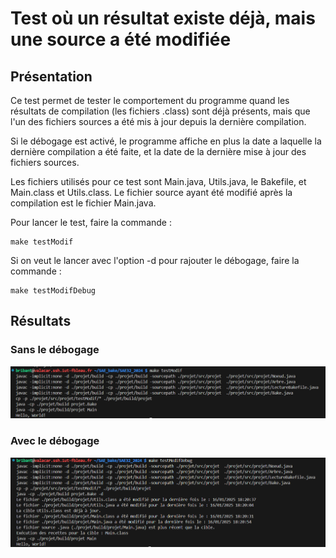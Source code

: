 # Test où un résultat existe déjà, mais une source a été modifiée

## Présentation

Ce test permet de tester le comportement du programme quand les résultats de compilation (les fichiers .class) sont déjà présents, mais que l'un des fichiers sources a été mis à jour depuis la dernière compilation.

Si le débogage est activé, le programme affiche en plus la date a laquelle la dernière compilation a été faite, et la date de la dernière mise à jour des fichiers sources.

Les fichiers utilisés pour ce test sont Main.java, Utils.java, le Bakefile, et Main.class et Utils.class.
Le fichier source ayant été modifié après la compilation est le fichier Main.java.


Pour lancer le test, faire la commande :

```
make testModif
```

Si on veut le lancer avec l'option -d pour rajouter le débogage, faire la commande :

```
make testModifDebug
```


## Résultats

### Sans le débogage

![image testModif sans debug](img/ImgTestModif.png)


### Avec le débogage

![image testModif avec debug](img/ImgTestModifDebug.png)